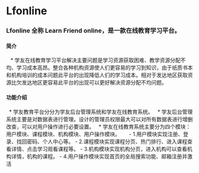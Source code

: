 # Lfonline
### Lfonline 全称 Learn Friend online，是一款在线教育学习平台。

#### 简介
    * 学友在线教育学习平台解决主要问题是学习资源获取困难、教学资源分配不均、学习成本高昂。整合各种机构资源使人们更容易的学习到知识，由于纸质书本和机构培训的成本问题此平台的出现降低人们的学习成本。相对于发达地区获取资源比欠发达地区更容易此平台的出现可以更好解决资源分配不均问题。
    
#### 功能介绍
   * 学友教育平台分分为学友后台管理系统和学友在线教育系统。
   * 学友后台管理系统主要是对数据表进行管理。设计的管理员权限最大可以对所有数据表进行增删改查，可以对用户操作进行必要设置。
   * 学友在线教育系统主要分为四个模块：用户模块、课程模块、机构模块、用户操作模块。
      - 1.用户模块实现注册、登录、找回密码、个人中心等。
      - 2.课程模块实现课程分页、热门排行、进入课程查看详情、点击学习观看课程等。
      - 3.机构模块实现机构分页，进入机构可以查看机构详情，机构的课程。
      - 4.用户操作模块实现首页的全局搜索功能、邮箱注册并激活
